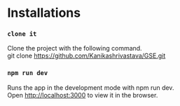 # Installations

### `clone it`

Clone the project with the following command. <br>
git clone https://github.com/Kanikashrivastava/GSE.git

### `npm run dev`

Runs the app in the development mode with npm run dev.<br>
Open [http://localhost:3000](http://localhost:3000) to view it in the browser.

